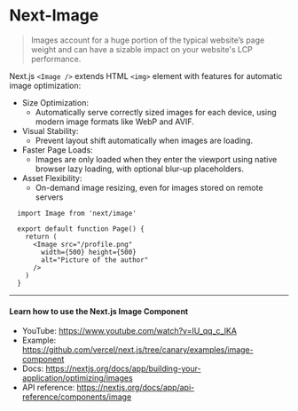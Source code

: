 # Next-Image

> Images account for a huge portion of the typical website’s page weight and can have a sizable impact on your website's LCP performance.

Next.js `<Image />` extends HTML `<img>` element with features for automatic image optimization:
+ Size Optimization:
  - Automatically serve correctly sized images for each device, using modern image formats like WebP and AVIF.
+ Visual Stability:
  - Prevent layout shift automatically when images are loading.
+ Faster Page Loads:
  - Images are only loaded when they enter the viewport using native browser lazy loading, with optional blur-up placeholders.
+ Asset Flexibility:
  - On-demand image resizing, even for images stored on remote servers

```tsx
  import Image from 'next/image'
 
  export default function Page() {
    return (
      <Image src="/profile.png"
        width={500} height={500}
        alt="Picture of the author"
      />
    )
  }
```








- - -

#### Learn how to use the Next.js Image Component

* YouTube: https://www.youtube.com/watch?v=IU_qq_c_lKA
* Example: https://github.com/vercel/next.js/tree/canary/examples/image-component
* Docs: https://nextjs.org/docs/app/building-your-application/optimizing/images
* API reference: https://nextjs.org/docs/app/api-reference/components/image
